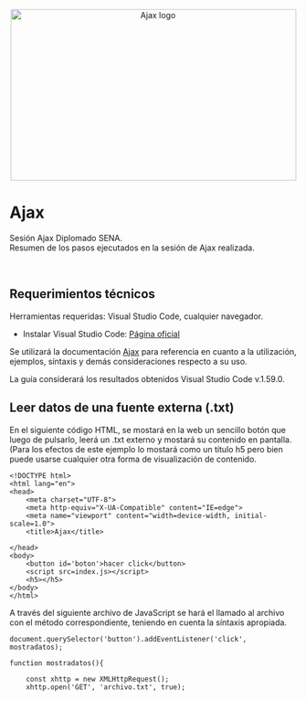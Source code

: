 <p align="center">
  <a href="https://www.w3schools.com/xml/ajax_intro.asp">
    <img src="https://i.postimg.cc/5yW5rqHg/unnamed.jpg" alt="Ajax logo" width="500" height="300">
  </a>
</p>

# Ajax
Sesión Ajax Diplomado SENA.
<br>
Resumen de los pasos ejecutados en la sesión de Ajax realizada.

<br>

## Requerimientos técnicos

Herramientas requeridas: Visual Studio Code, cualquier navegador.

- Instalar Visual Studio Code: [Página oficial](https://code.visualstudio.com/Download)

Se utilizará la documentación [Ajax](https://www.w3schools.com/xml/ajax_intro.asp) para referencia en cuanto a la utilización, ejemplos, síntaxis y demás consideraciones respecto a su uso.

La guía considerará los resultados obtenidos Visual Studio Code v.1.59.0.

## Leer datos de una fuente externa (.txt)

En el siguiente código HTML, se mostará en la web un sencillo botón que luego de pulsarlo, leerá un .txt externo y mostará su contenido en pantalla. (Para los efectos de este ejemplo lo mostará como un título h5 pero bien puede usarse cualquier otra forma de visualización de contenido.

```
<!DOCTYPE html>
<html lang="en">
<head>
    <meta charset="UTF-8">
    <meta http-equiv="X-UA-Compatible" content="IE=edge">
    <meta name="viewport" content="width=device-width, initial-scale=1.0">
    <title>Ajax</title>
    
</head>
<body>
    <button id='boton'>hacer click</button>
    <script src=index.js></script>
    <h5></h5>
</body>
</html>
```

A través del siguiente archivo de JavaScript se hará el llamado al archivo con el método correspondiente, teniendo en cuenta la síntaxis apropiada.

```
document.querySelector('button').addEventListener('click', mostradatos);

function mostradatos(){
 
    const xhttp = new XMLHttpRequest(); 
    xhttp.open('GET', 'archivo.txt', true); 
```





